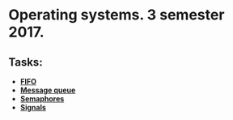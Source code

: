 Operating systems. 3 semester 2017.
======================
Tasks:
-------
* [**FIFO**](https://github.com/detininroman/OS-3/tree/master/FIFO) 
* [**Message queue**](https://github.com/detininroman/OS-3/tree/master/Queue) 
* [**Semaphores**](https://github.com/detininroman/OS-3/tree/master/Semaphores) 
* [**Signals**](https://github.com/detininroman/OS-3/tree/master/Signal) 

